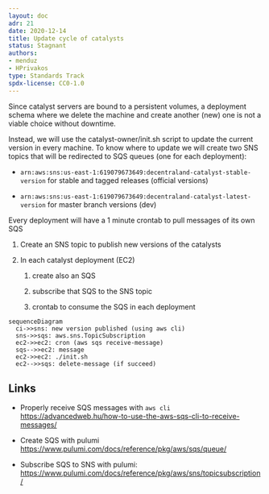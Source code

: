 ```yaml
---
layout: doc
adr: 21
date: 2020-12-14
title: Update cycle of catalysts
status: Stagnant
authors:
- menduz
- HPrivakos
type: Standards Track
spdx-license: CC0-1.0
---
```


Since catalyst servers are bound to a persistent volumes, a deployment schema where we delete the machine and create another (new) one is not a viable choice without downtime.

Instead, we will use the catalyst-owner/init.sh script to update the current version in every machine. To know where to update we will create two SNS topics that will be redirected to SQS queues (one for each deployment):

- `arn:aws:sns:us-east-1:619079673649:decentraland-catalyst-stable-version` for stable and tagged releases (official versions)

- `arn:aws:sns:us-east-1:619079673649:decentraland-catalyst-latest-version` for master branch versions (dev)

Every deployment will have a 1 minute crontab to pull messages of its own SQS

1. Create an SNS topic to publish new versions of the catalysts

2. In each catalyst deployment (EC2)  

   1. create also an SQS

   2. subscribe that SQS to the SNS topic

   3. crontab to consume the SQS in each deployment

```mermaid
sequenceDiagram
  ci->>sns: new version published (using aws cli)
  sns->>sqs: aws.sns.TopicSubscription
  ec2->>ec2: cron (aws sqs receive-message)
  sqs-->>ec2: message
  ec2->>ec2: ./init.sh
  ec2-->>sqs: delete-message (if succeed)
```

## Links

- Properly receive SQS messages with `aws cli` https://advancedweb.hu/how-to-use-the-aws-sqs-cli-to-receive-messages/

- Create SQS with pulumi https://www.pulumi.com/docs/reference/pkg/aws/sqs/queue/

- Subscribe SQS to SNS with pulumi: https://www.pulumi.com/docs/reference/pkg/aws/sns/topicsubscription/

